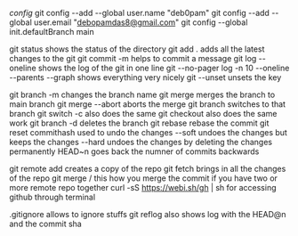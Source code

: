 *config*
git config --add --global user.name "deb0pam"
git config --add --global user.email "debopamdas8@gmail.com"
git config --global init.defaultBranch main 

git status shows the status of the directory
git add . adds all the latest changes to the git
git commit -m helps to commit a message
git log --oneline shows the log of the git in one line
git --no-pager log -n 10 --oneline --parents --graph shows everything very nicely
git --unset <key> unsets the key

git branch -m <oldbranchname> <newbranchname> changes the branch name
git merge <branchname> merges the branch to main branch
git merge --abort aborts the merge
git branch <branchname> switches to that branch
git switch -c <branchname> also does the same
git checkout <branchname> also does the same work
git branch -d <branchname> deletes the branch
git rebase <branchname> rebase the commit
git reset commithash used to undo the changes
        --soft undoes the changes but keeps the changes
        --hard undoes the changes by deleting the changes permanently
                HEAD~n goes back the numner of commits backwards

git remote add <name> <uri> creates a copy of the repo
git fetch brings in all the changes of the repo
git merge <reponame>/<branchname> this how you merge the commit if you have two or more remote repo together
curl -sS https://webi.sh/gh | sh for accessing github through terminal

.gitignore allows to ignore stuffs
git reflog also shows log with the HEAD@n and the commit sha

